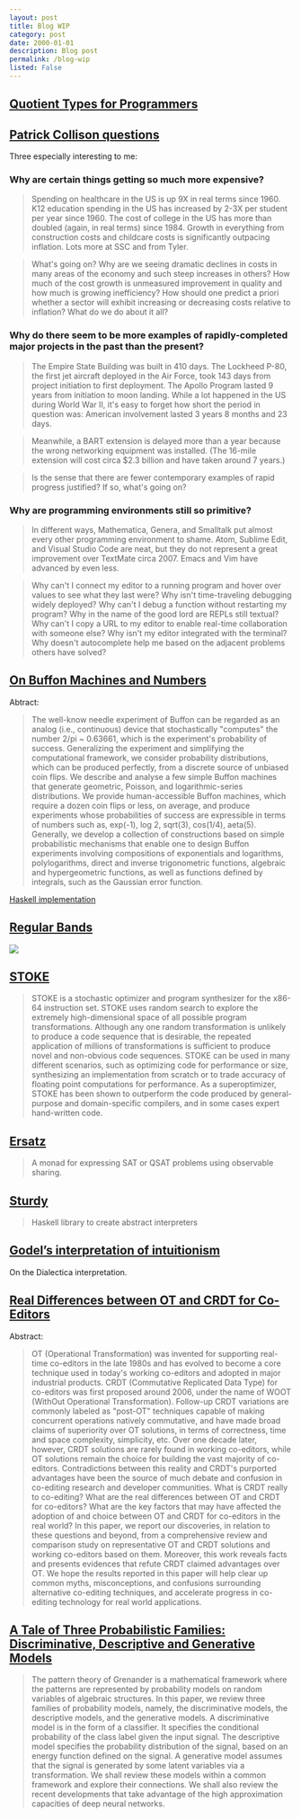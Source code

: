 ```yaml
---
layout: post
title: Blog WIP
category: post
date: 2000-01-01
description: Blog post
permalink: /blog-wip
listed: False
---
```


## [Quotient Types for Programmers](https://www.hedonisticlearning.com/posts/quotient-types-for-programmers.html)

## [Patrick Collison questions](https://patrickcollison.com/questions)

Three especially interesting to me:

### Why are certain things getting so much more expensive?

> Spending on healthcare in the US is up 9X in real terms since 1960. K12 education spending in the US has increased by 2-3X per student per year since 1960. The cost of college in the US has more than doubled (again, in real terms) since 1984. Growth in everything from construction costs and childcare costs is significantly outpacing inflation. Lots more at SSC and from Tyler.

> What's going on? Why are we seeing dramatic declines in costs in many areas of the economy and such steep increases in others? How much of the cost growth is unmeasured improvement in quality and how much is growing inefficiency? How should one predict a priori whether a sector will exhibit increasing or decreasing costs relative to inflation? What do we do about it all?

### Why do there seem to be more examples of rapidly-completed major projects in the past than the present?

> The Empire State Building was built in 410 days. The Lockheed P-80, the first jet aircraft deployed in the Air Force, took 143 days from project initiation to first deployment. The Apollo Program lasted 9 years from initiation to moon landing. While a lot happened in the US during World War II, it's easy to forget how short the period in question was: American involvement lasted 3 years 8 months and 23 days.

> Meanwhile, a BART extension is delayed more than a year because the wrong networking equipment was installed. (The 16-mile extension will cost circa $2.3 billion and have taken around 7 years.)

> Is the sense that there are fewer contemporary examples of rapid progress justified? If so, what's going on?

### Why are programming environments still so primitive?

> In different ways, Mathematica, Genera, and Smalltalk put almost every other programming environment to shame. Atom, Sublime Edit, and Visual Studio Code are neat, but they do not represent a great improvement over TextMate circa 2007. Emacs and Vim have advanced by even less.

> Why can't I connect my editor to a running program and hover over values to see what they last were? Why isn't time-traveling debugging widely deployed? Why can't I debug a function without restarting my program? Why in the name of the good lord are REPLs still textual? Why can't I copy a URL to my editor to enable real-time collaboration with someone else? Why isn't my editor integrated with the terminal? Why doesn't autocomplete help me based on the adjacent problems others have solved?

## [On Buffon Machines and Numbers](https://arxiv.org/abs/0906.5560)

Abtract:

> The well-know needle experiment of Buffon can be regarded as an analog (i.e., continuous) device that stochastically "computes" the number 2/pi ~ 0.63661, which is the experiment's probability of success. Generalizing the experiment and simplifying the computational framework, we consider probability distributions, which can be produced perfectly, from a discrete source of unbiased coin flips. We describe and analyse a few simple Buffon machines that generate geometric, Poisson, and logarithmic-series distributions. We provide human-accessible Buffon machines, which require a dozen coin flips or less, on average, and produce experiments whose probabilities of success are expressible in terms of numbers such as, exp(-1), log 2, sqrt(3), cos(1/4), aeta(5). Generally, we develop a collection of constructions based on simple probabilistic mechanisms that enable one to design Buffon experiments involving compositions of exponentials and logarithms, polylogarithms, direct and inverse trigonometric functions, algebraic and hypergeometric functions, as well as functions defined by integrals, such as the Gaussian error function.

[Haskell implementation](https://github.com/derekelkins/buffon)

## [Regular Bands](https://en.wikipedia.org/wiki/Band_(mathematics))

![](/bands.svg)

## [STOKE](http://stoke.stanford.edu/)

> STOKE is a stochastic optimizer and program synthesizer for the x86-64 instruction set. STOKE uses random search to explore the extremely high-dimensional space of all possible program transformations. Although any one random transformation is unlikely to produce a code sequence that is desirable, the repeated application of millions of transformations is sufficient to produce novel and non-obvious code sequences. STOKE can be used in many different scenarios, such as optimizing code for performance or size, synthesizing an implementation from scratch or to trade accuracy of floating point computations for performance. As a superoptimizer, STOKE has been shown to outperform the code produced by general-purpose and domain-specific compilers, and in some cases expert hand-written code.

## [Ersatz](http://hackage.haskell.org/package/ersatz-0.4.4)

> A monad for expressing SAT or QSAT problems using observable sharing.

## [Sturdy](https://github.com/svenkeidel/sturdy)

> Haskell library to create abstract interpreters

## [Godel’s interpretation of intuitionism](/Dialectica.pdf)

On the Dialectica interpretation.

## [Real Differences between OT and CRDT for Co-Editors](https://arxiv.org/abs/1810.02137)

Abstract:

> OT (Operational Transformation) was invented for supporting real-time co-editors in the late 1980s and has evolved to become a core technique used in today's working co-editors and adopted in major industrial products. CRDT (Commutative Replicated Data Type) for co-editors was first proposed around 2006, under the name of WOOT (WithOut Operational Transformation). Follow-up CRDT variations are commonly labeled as "post-OT" techniques capable of making concurrent operations natively commutative, and have made broad claims of superiority over OT solutions, in terms of correctness, time and space complexity, simplicity, etc. Over one decade later, however, CRDT solutions are rarely found in working co-editors, while OT solutions remain the choice for building the vast majority of co-editors. Contradictions between this reality and CRDT's purported advantages have been the source of much debate and confusion in co-editing research and developer communities. What is CRDT really to co-editing? What are the real differences between OT and CRDT for co-editors? What are the key factors that may have affected the adoption of and choice between OT and CRDT for co-editors in the real world? In this paper, we report our discoveries, in relation to these questions and beyond, from a comprehensive review and comparison study on representative OT and CRDT solutions and working co-editors based on them. Moreover, this work reveals facts and presents evidences that refute CRDT claimed advantages over OT. We hope the results reported in this paper will help clear up common myths, misconceptions, and confusions surrounding alternative co-editing techniques, and accelerate progress in co-editing technology for real world applications.

## [A Tale of Three Probabilistic Families: Discriminative, Descriptive and Generative Models](https://arxiv.org/abs/1810.04261)

> The pattern theory of Grenander is a mathematical framework where the patterns are represented by probability models on random variables of algebraic structures. In this paper, we review three families of probability models, namely, the discriminative models, the descriptive models, and the generative models. A discriminative model is in the form of a classifier. It specifies the conditional probability of the class label given the input signal. The descriptive model specifies the probability distribution of the signal, based on an energy function defined on the signal. A generative model assumes that the signal is generated by some latent variables via a transformation. We shall review these models within a common framework and explore their connections. We shall also review the recent developments that take advantage of the high approximation capacities of deep neural networks.
